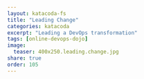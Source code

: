```yaml
---
layout: katacoda-fs
title: "Leading Change"
categories: katacoda
excerpt: "Leading a DevOps transformation"
tags: [online-devops-dojo]
image:
  teaser: 400x250.leading.change.jpg
share: true
order: 105
---
```


<script src="//katacoda.com/embed.js"></script>
<div id="katacoda-scenario-1"
    data-katacoda-id="online-devops-dojo/courses/online-devops-dojo/leading-change"
    data-katacoda-ctatext="Continue Online DevOps Dojo"
    data-katacoda-ctaurl="https://www.katacoda.com/online-devops-dojo/courses/online-devops-dojo/leading-change"
    data-katacoda-color="004d7f"
    style="height: calc(100vh); width: (100% - 68px); padding-top: 55px;"></div>